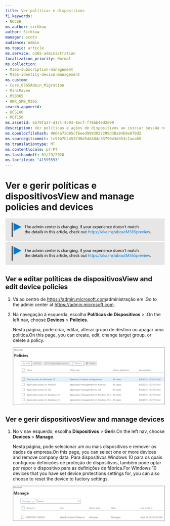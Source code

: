 ```yaml
---
title: Ver políticas e dispositivos
f1.keywords:
- NOCSH
ms.author: sirkkuw
author: Sirkkuw
manager: scotv
audience: Admin
ms.topic: article
ms.service: o365-administration
localization_priority: Normal
ms.collection:
- M365-subscription-management
- M365-identity-device-management
ms.custom:
- Core_O365Admin_Migration
- MiniMaven
- MSB365
- OKR_SMB_M365
search.appverid:
- BCS160
- MET150
ms.assetid: 6b70fa27-d171-4593-8ecf-f78bb4ed2e99
description: Ver políticas e ações de dispositivos ao iniciar sessão no microsoft 365 com credenciais de administração global.
ms.openlocfilehash: 9664a72d85cf6eed9993937299d38a84b9a8f0d2
ms.sourcegitcommit: 1c91b7b24537d0e54d484c3379043db53c1aea65
ms.translationtype: MT
ms.contentlocale: pt-PT
ms.lasthandoff: 01/29/2020
ms.locfileid: "41595593"
---
```

# <a name="view-and-manage-policies-and-devices"></a><span data-ttu-id="d05d5-103">Ver e gerir políticas e dispositivos</span><span class="sxs-lookup"><span data-stu-id="d05d5-103">View and manage policies and devices</span></span>

<span data-ttu-id="d05d5-104">[![Etiqueta que informa que o centro de administração está a mudar e que pode encontrar mais detalhes em aka.ms/aboutM365preview.](media/m365admincenterchanging.png)](https://docs.microsoft.com/office365/admin/microsoft-365-admin-center-preview)</span><span class="sxs-lookup"><span data-stu-id="d05d5-104">[![Label to let you know the admin center is changing and you can find more details at aka.ms/aboutM365preview.](media/m365admincenterchanging.png)](https://docs.microsoft.com/office365/admin/microsoft-365-admin-center-preview)</span></span>

## <a name="view-and-edit-device-policies"></a><span data-ttu-id="d05d5-105">Ver e editar políticas de dispositivos</span><span class="sxs-lookup"><span data-stu-id="d05d5-105">View and edit device policies</span></span>

1.  <span data-ttu-id="d05d5-106">Vá ao centro de <a href="https://go.microsoft.com/fwlink/p/?linkid=837890" target="_blank">https://admin.microsoft.com</a>administração em .</span><span class="sxs-lookup"><span data-stu-id="d05d5-106">Go to the admin center at <a href="https://go.microsoft.com/fwlink/p/?linkid=837890" target="_blank">https://admin.microsoft.com</a>.</span></span>
2. <span data-ttu-id="d05d5-107">Na navegação à esquerda, escolha **Políticas** **de Dispositivos** \> .</span><span class="sxs-lookup"><span data-stu-id="d05d5-107">On the left nav, choose **Devices** \> **Policies**.</span></span>

    <span data-ttu-id="d05d5-108">Nesta página, pode criar, editar, alterar grupo de destino ou apagar uma política.</span><span class="sxs-lookup"><span data-stu-id="d05d5-108">On this page, you can create, edit, change target group, or delete a policy.</span></span>

    ![Screenshot of the Policies page](media/devicepolicies.png)
  
## <a name="view-and-manage-devices"></a><span data-ttu-id="d05d5-110">Ver e gerir dispositivos</span><span class="sxs-lookup"><span data-stu-id="d05d5-110">View and manage devices</span></span>

1. <span data-ttu-id="d05d5-111">No v nav esquerdo, escolha **Dispositivos** \> **Gerir**.</span><span class="sxs-lookup"><span data-stu-id="d05d5-111">On the left nav, choose **Devices** \> **Manage**.</span></span> 
    
    <span data-ttu-id="d05d5-112">Nesta página, pode selecionar um ou mais dispositivos e remover os dados da empresa.</span><span class="sxs-lookup"><span data-stu-id="d05d5-112">On this page, you can select one or more devices and remove company data.</span></span> <span data-ttu-id="d05d5-113">Para dispositivos Windows 10 para os quais configurou definições de proteção de dispositivos, também pode optar por repor o dispositivo para as definições de fábrica.</span><span class="sxs-lookup"><span data-stu-id="d05d5-113">For Windows 10 devices that you have set device protections settings for, you can also choose to reset the device to factory settings.</span></span>
  
   ![Gerir página de dispositivos](media/devicesmanage.png)

